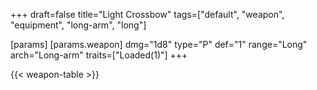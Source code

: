 +++
draft=false
title="Light Crossbow"
tags=["default", "weapon", "equipment", "long-arm", "long"]

[params]
  [params.weapon]
    dmg="1d8"
    type="P"
    def="1"
    range="Long"
    arch="Long-arm"
    traits=["Loaded(1)"]
+++

{{< weapon-table >}}


